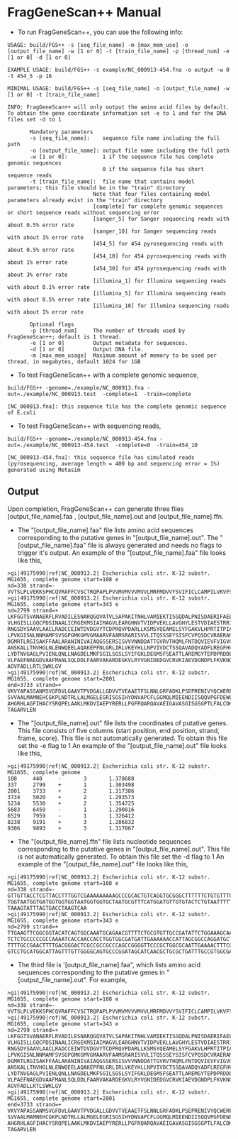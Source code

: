 FragGeneScan++ Manual
===================

* To run FragGeneScan++, you can use the following info:

```
USAGE: build/FGS++ -s [seq_file_name] -m [max_mem_use] -o [output_file_name] -w [1 or 0] -t [train_file_name] -p [thread_num] -e [1 or 0] -d [1 or 0]

EXAMPLE USAGE: build/FGS++ -s example/NC_000913-454.fna -o output -w 0 -t 454_5 -p 16

MINIMAL USAGE: build/FGS++ -s [seq_file_name] -o [output_file_name] -w [1 or 0] -t [train_file_name]

INFO: FragGeneScan++ will only output the amino acid files by default. To obtain the gene coordinate information set -e to 1 and for the DNA files set -d to 1

       Mandatory parameters
       -s [seq_file_name]:    sequence file name including the full path
       -o [output_file_name]: output file name including the full path
       -w [1 or 0]:           1 if the sequence file has complete genomic sequences
                              0 if the sequence file has short sequence reads
       -t [train_file_name]:  file name that contains model parameters; this file should be in the "train" directory
                           Note that four files containing model parameters already exist in the "train" directory
                           [complete] for complete genomic sequences or short sequence reads without sequencing error
                           [sanger_5] for Sanger sequencing reads with about 0.5% error rate
                           [sanger_10] for Sanger sequencing reads with about 1% error rate
                           [454_5] for 454 pyrosequencing reads with about 0.5% error rate
                           [454_10] for 454 pyrosequencing reads with about 1% error rate
                           [454_30] for 454 pyrosequencing reads with about 3% error rate
                           [illumina_1] for Illumina sequencing reads with about 0.1% error rate
                           [illumina_5] for Illumina sequencing reads with about 0.5% error rate
                           [illumina_10] for Illumina sequencing reads with about 1% error rate

       Optional flags
       -p [thread_num]     The number of threads used by FragGeneScan++; default is 1 thread.
       -e [1 or 0]         Output metadata for sequences.
       -d [1 or 0]         Output DNA file.
       -m [max_mem_usage]  Maximum amount of memory to be used per thread, in megabytes, default 1024 for 1GB
```

* To test FragGeneScan++ with a complete genomic sequence,
```
build/FGS++ -genome=./example/NC_000913.fna -out=./example/NC_000913.test  -complete=1  -train=complete

[NC_000913.fna]: this sequence file has the complete genomic sequence of E.coli
```

* To test FragGeneScan++ with sequencing reads,
```
build/FGS++ -genome=./example/NC_000913-454.fna -out=./example/NC_000913-454.test  -complete=0  -train=454_10

[NC_000913-454.fna]: this sequence file has simulated reads (pyrosequencing, average length = 400 bp and sequencing error = 1%) generated using Metasim
```

## Output
Upon completion, FragGeneScan++ can generate three files [output_file_name].faa , [output_file_name].out and [output_file_name].ffn.

* The "[output_file_name].faa" file lists amino acid sequences corresponding to the putative genes in "[output_file_name].out".
The "[output_file_name].faa" file is always generated and needs no flags to trigger it's output.
An example of the "[output_file_name].faa" file looks like this,

```
>gi|49175990|ref|NC_000913.2| Escherichia coli str. K-12 substr. MG1655, complete genome start=108 e
nd=338 strand=-
VVTSLPLVEKKSPHCQVRAFFCVSCTRQPAPLPVVMVMVVVMVVLMRFMDVVYSVIFICLCAMPILVKVFSDLSQ
>gi|49175990|ref|NC_000913.2| Escherichia coli str. K-12 substr. MG1655, complete genome start=343 e
nd=2799 strand=+
LKFGGTSVANAERFLRVADILESNARQGQVATVLSAPAKITNHLVAMIEKTISGQDALPNISDAERIFAELLTGLAAAQPGFPLAQLKTFVDQEFAQIKH
VLHGISLLGQCPDSINAALICRGEKMSIAIMAGVLEARGHNVTVIDPVEKLLAVGHYLESTVDIAESTRRIAASRIPADHMVLMAGFTAGNEKGELVVLG
RNGSDYSAAVLAACLRADCCEIWTDVDGVYTCDPRQVPDARLLKSMSYQEAMELSYFGAKVLHPRTITPIAQFQIPCLIKNTGNPQAPGTLIGASRDEDE
LPVKGISNLNNMAMFSVSGPGMKGMVGMAARVFAAMSRARISVVLITQSSSEYSISFCVPQSDCVRAERAMQEEFYLELKEGLLEPLAVTERLAIISVVG
DGMRTLRGISAKFFAALARANINIVAIAQGSSERSISVVVNNDDATTGVRVTHQMLFNTDQVIEVFVIGVGGVGGALLEQLKRQQSWLKNKHIDLRVCGV
ANSKALLTNVHGLNLENWQEELAQAKEPFNLGRLIRLVKEYHLLNPVIVDCTSSQAVADQYADFLREGFHVVTPNKKANTSSMDYYHQLRYAAEKSRRKF
LYDTNVGAGLPVIENLQNLLNAGDELMKFSGILSGSLSYIFGKLDEGMSFSEATTLAREMGYTEPDPRDDLSGMDVARKLLILARETGRELELADIEIEP
VLPAEFNAEGDVAAFMANLSQLDDLFAARVAKARDEGKVLRYVGNIDEDGVCRVKIAEVDGNDPLFKVKNGENALAFYSHYYQPLPLVLRGYGAGNDVTA
AGVFADLLRTLSWKLGV
>gi|49175990|ref|NC_000913.2| Escherichia coli str. K-12 substr. MG1655, complete genome start=2801
end=3733 strand=+
VKVYAPASSANMSVGFDVLGAAVTPVDGALLGDVVTVEAAETFSLNNLGRFADKLPSEPRENIVYQCWERFCQELGKQIPVAMTLEKNMPIGSGLGSSAC
SVVAALMAMNEHCGKPLNDTRLLALMGELEGRISGSIHYDNVAPCFLGGMQLMIEENDIISQQVPGFDEWLWVLAYPGIKVSTAEARAILPAQYRRQDCI
AHGRHLAGFIHACYSRQPELAAKLMKDVIAEPYRERLLPGFRQARQAVAEIGAVASGISGSGPTLFALCDKPETAQRVADWLGKNYLQNQEGFVHICRLD
TAGARVLEN
```

* The "[output_file_name].out" file lists the coordinates of putative genes. This file consists of five columns (start position, end position, strand, frame, score).
This file is not automatically generated. To obtain this file set the -e flag to 1
An example of the "[output_file_name].out" file looks like this,

```
>gi|49175990|ref|NC_000913.2| Escherichia coli str. K-12 substr. MG1655, complete genome
108     440     -       3       1.378688
337     2799    +       1       1.303498
2801    3733    +       2       1.317386
3734    5020    +       2       1.293573
5234    5530    +       2       1.354725
5683    6459    -       1       1.290816
6529    7959    -       1       1.326412
8238    9191    +       3       1.286832
9306    9893    +       3       1.317067
```


* The "[output_file_name].ffn" file lists nucleotide sequences corresponding to the putative genes in "[output_file_name].out".
This file is not automatically generated. To obtain this file set the -d flag to 1
An example of the "[output_file_name].out" file looks like this,

```
>gi|49175990|ref|NC_000913.2| Escherichia coli str. K-12 substr. MG1655, complete genome start=108 e
nd=338 strand=-
GTTGTTACCTCGTTACCTTTGGTCGAAAAAAAAAGCCCGCACTGTCAGGTGCGGGCTTTTTTCTGTGTTTCCTGTACGCGTCAGCCCGCACCGTTACCTG
TGGTAATGGTGATGGTGGTGGTAATGGTGGTGCTAATGCGTTTCATGGATGTTGTGTACTCTGTAATTTTTATCTGTCTGTGCGCTATGCCTATATTGGT
TAAAGTATTTAGTGACCTAAGTCAA
>gi|49175990|ref|NC_000913.2| Escherichia coli str. K-12 substr. MG1655, complete genome start=343 e
nd=2799 strand=+
TTGAAGTTCGGCGGTACATCAGTGGCAAATGCAGAACGTTTTCTGCGTGTTGCCGATATTCTGGAAAGCAATGCCAGGCAGGGGCAGGTGGCCACCGTCC
TCTCTGCCCCCGCCAAAATCACCAACCACCTGGTGGCGATGATTGAAAAAACCATTAGCGGCCAGGATGCTTTACCCAATATCAGCGATGCCGAACGTAT
TTTTGCCGAACTTTTGACGGGACTCGCCGCCGCCCAGCCGGGGTTCCCGCTGGCGCAATTGAAAACTTTCGTCGATCAGGAATTTGCCCAAATAAAACAT
GTCCTGCATGGCATTAGTTTGTTGGGGCAGTGCCCGGATAGCATCAACGCTGCGCTGATTTGCCGTGGCGAGAAAATGTCGATCGCCATTATGGCCGGCG
```


* The third file is '[output_file_name].faa", which lists amino acid sequences corresponding to the putative genes in "[output_file_name].out". For example,

```
>gi|49175990|ref|NC_000913.2| Escherichia coli str. K-12 substr. MG1655, complete genome start=108 e
nd=338 strand=-
VVTSLPLVEKKSPHCQVRAFFCVSCTRQPAPLPVVMVMVVVMVVLMRFMDVVYSVIFICLCAMPILVKVFSDLSQ
>gi|49175990|ref|NC_000913.2| Escherichia coli str. K-12 substr. MG1655, complete genome start=343 e
nd=2799 strand=+
LKFGGTSVANAERFLRVADILESNARQGQVATVLSAPAKITNHLVAMIEKTISGQDALPNISDAERIFAELLTGLAAAQPGFPLAQLKTFVDQEFAQIKH
VLHGISLLGQCPDSINAALICRGEKMSIAIMAGVLEARGHNVTVIDPVEKLLAVGHYLESTVDIAESTRRIAASRIPADHMVLMAGFTAGNEKGELVVLG
RNGSDYSAAVLAACLRADCCEIWTDVDGVYTCDPRQVPDARLLKSMSYQEAMELSYFGAKVLHPRTITPIAQFQIPCLIKNTGNPQAPGTLIGASRDEDE
LPVKGISNLNNMAMFSVSGPGMKGMVGMAARVFAAMSRARISVVLITQSSSEYSISFCVPQSDCVRAERAMQEEFYLELKEGLLEPLAVTERLAIISVVG
DGMRTLRGISAKFFAALARANINIVAIAQGSSERSISVVVNNDDATTGVRVTHQMLFNTDQVIEVFVIGVGGVGGALLEQLKRQQSWLKNKHIDLRVCGV
ANSKALLTNVHGLNLENWQEELAQAKEPFNLGRLIRLVKEYHLLNPVIVDCTSSQAVADQYADFLREGFHVVTPNKKANTSSMDYYHQLRYAAEKSRRKF
LYDTNVGAGLPVIENLQNLLNAGDELMKFSGILSGSLSYIFGKLDEGMSFSEATTLAREMGYTEPDPRDDLSGMDVARKLLILARETGRELELADIEIEP
VLPAEFNAEGDVAAFMANLSQLDDLFAARVAKARDEGKVLRYVGNIDEDGVCRVKIAEVDGNDPLFKVKNGENALAFYSHYYQPLPLVLRGYGAGNDVTA
AGVFADLLRTLSWKLGV
>gi|49175990|ref|NC_000913.2| Escherichia coli str. K-12 substr. MG1655, complete genome start=2801
end=3733 strand=+
VKVYAPASSANMSVGFDVLGAAVTPVDGALLGDVVTVEAAETFSLNNLGRFADKLPSEPRENIVYQCWERFCQELGKQIPVAMTLEKNMPIGSGLGSSAC
SVVAALMAMNEHCGKPLNDTRLLALMGELEGRISGSIHYDNVAPCFLGGMQLMIEENDIISQQVPGFDEWLWVLAYPGIKVSTAEARAILPAQYRRQDCI
AHGRHLAGFIHACYSRQPELAAKLMKDVIAEPYRERLLPGFRQARQAVAEIGAVASGISGSGPTLFALCDKPETAQRVADWLGKNYLQNQEGFVHICRLD
TAGARVLEN
```
